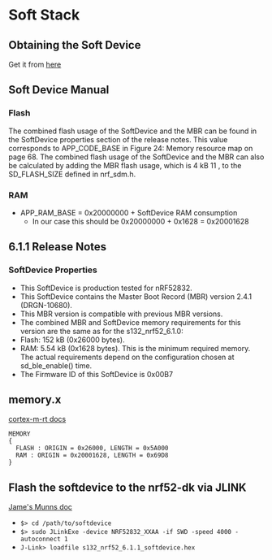 # Soft Stack

## Obtaining the Soft Device
Get it from [here](https://www.nordicsemi.com/Software-and-Tools/Software/S132/Download)

## Soft Device Manual
### Flash
The combined flash usage of the SoftDevice and the MBR can be found in the SoftDevice properties section of the release notes. This value corresponds to APP_CODE_BASE in Figure 24: Memory resource map on page 68. The combined flash usage of the SoftDevice and the MBR can also be calculated by adding the MBR flash usage, which is 4 kB 11 , to the SD_FLASH_SIZE defined in nrf_sdm.h.

### RAM
- APP_RAM_BASE = 0x20000000 + SoftDevice RAM consumption
  - In our case this should be 0x20000000 + 0x1628 = 0x20001628

## 6.1.1 Release Notes
### SoftDevice Properties
- This SoftDevice is production tested for nRF52832.
- This SoftDevice contains the Master Boot Record (MBR) version 2.4.1 (DRGN-10680).
- This MBR version is compatible with previous MBR versions.
- The combined MBR and SoftDevice memory requirements for this version are the same as for the s132_nrf52_6.1.0:
- Flash: 152 kB (0x26000 bytes).
- RAM: 5.54 kB (0x1628 bytes). This is the minimum required memory. The actual requirements depend on the configuration chosen at sd_ble_enable() time.
- The Firmware ID of this SoftDevice is 0x00B7


## memory.x 

[cortex-m-rt docs](https://rust-embedded.github.io/cortex-m-rt/0.6.1/cortex_m_rt/index.html)

```
MEMORY
{
  FLASH : ORIGIN = 0x26000, LENGTH = 0x5A000
  RAM : ORIGIN = 0x20001628, LENGTH = 0x69D8
}
```

## Flash the softdevice to the nrf52-dk via JLINK
[Jame's Munns doc](https://github.com/jamesmunns/nrf52dk-sys#flashing-the-softdevice)

- `$> cd /path/to/softdevice`
- `$> sudo JLinkExe -device NRF52832_XXAA -if SWD -speed 4000 -autoconnect 1`
- `J-Link> loadfile s132_nrf52_6.1.1_softdevice.hex`

